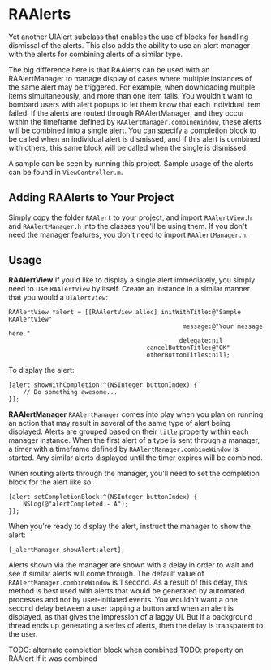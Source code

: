 RAAlerts
========

Yet another UIAlert subclass that enables the use of blocks for handling dismissal of the alerts. This also adds the ability to use an alert manager with the alerts for combining alerts of a similar type.

The big difference here is that RAAlerts can be used with an RAAlertManager to manage display of cases where multiple instances of the same alert may be triggered. For example, when downloading multple items simultaneously, and more than one item fails. You wouldn't want to bombard users with alert popups to let them know that each individual item failed. If the alerts are routed through RAAlertManager, and they occur within the timeframe defined by `RAAlertManager.combineWindow`, these alerts will be combined into a single alert. You can specify a completion block to be called when an individual alert is dismissed, and if this alert is combined with others, this same block will be called when the single is dismissed.

A sample can be seen by running this project. Sample usage of the alerts can be found in `ViewController.m`.

Adding RAAlerts to Your Project
-------------------------------
Simply copy the folder `RAAlert` to your project, and import `RAAlertView.h` and `RAAlertManager.h` into the classes you'll be using them. If you don't need the manager features, you don't need to import `RAAlertManager.h`.

Usage
-----

**RAAlertView**
If you'd like to display a single alert immediately, you simply need to use `RAAlertView` by itself. Create an instance in a similar manner that you would a `UIAlertView`:

    RAAlertView *alert = [[RAAlertView alloc] initWithTitle:@"Sample RAAlertView"
                                                    message:@"Your message here."
                                                   delegate:nil
                                          cancelButtonTitle:@"OK"
                                          otherButtonTitles:nil];
                                          
To display the alert:

    [alert showWithCompletion:^(NSInteger buttonIndex) {
        // Do something awesome...
    }];
    

**RAAlertManager**
`RAAlertManager` comes into play when you plan on running an action that may result in several of the same type of alert being displayed. Alerts are grouped based on their `title` property within each manager instance. When the first alert of a type is sent through a manager, a timer with a timeframe defined by `RAAlertManager.combineWindow` is started. Any similar alerts displayed until the timer expires will be combined.

When routing alerts through the manager, you'll need to set the completion block for the alert like so:

    [alert setCompletionBlock:^(NSInteger buttonIndex) {
        NSLog(@"alertCompleted - A");
    }];
    
When you're ready to display the alert, instruct the manager to show the alert:

    [_alertManager showAlert:alert];
    
Alerts shown via the manager are shown with a delay in order to wait and see if similar alerts will come through. The default value of `RAAlertManager.combineWindow` is 1 second. As a result of this delay, this method is best used with alerts that would be generated by automated processes and not by user-initiated events. You wouldn't want a one second delay between a user tapping a button and when an alert is displayed, as that gives the impression of a laggy UI. But if a background thread ends up generating a series of alerts, then the delay is transparent to the user.


TODO: alternate completion block when combined
TODO: property on RAAlert if it was combined